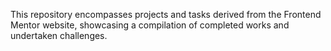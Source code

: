 This repository encompasses projects and tasks derived from the Frontend Mentor website, showcasing a compilation of completed works and undertaken challenges.
